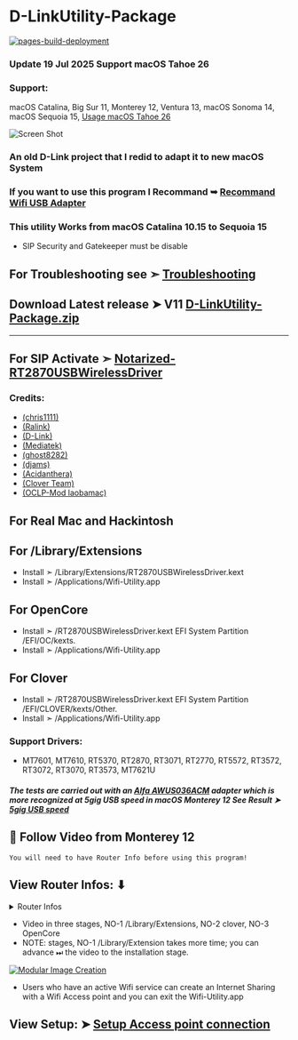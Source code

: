 # D-LinkUtility-Package

[![pages-build-deployment](https://github.com/chris1111/D-LinkUtility-Package/actions/workflows/pages/pages-build-deployment/badge.svg)](https://github.com/chris1111/D-LinkUtility-Package/actions/workflows/pages/pages-build-deployment)

### Update 19 Jul 2025 Support macOS Tahoe 26

### Support: 
macOS Catalina, Big Sur 11, Monterey 12, Ventura 13, macOS Sonoma 14, macOS Sequoia 15, [Usage macOS Tahoe 26](https://github.com/chris1111/D-LinkUtility-Package/blob/main/Usage-macOS-Tahoe.md)

![Screen Shot](https://user-images.githubusercontent.com/6248794/160261973-91d444cb-3144-455b-96fa-2ba8bf464798.png)

### An old D-Link project that I redid to adapt it to new macOS System

### If you want to use this program I Recommand ➥ [Recommand Wifi USB Adapter](https://www.amazon.ca/Alfa-AWUS036ACM-Long-Range-Dual-Band-Wireless/dp/B073X6RL9D)

### This utility Works from macOS Catalina 10.15 to Sequoia 15


- SIP Security and Gatekeeper must be disable

## For Troubleshooting see ➣ [Troubleshooting](https://github.com/chris1111/D-LinkUtility-Package/blob/main/Troubleshooting.md)

## Download Latest release ➤ V11 [D-LinkUtility-Package.zip](https://github.com/chris1111/D-LinkUtility-Package/releases/tag/V11)
----------------------------------------------------------------
## For SIP Activate ➣ [Notarized-RT2870USBWirelessDriver](https://github.com/chris1111/D-LinkUtility-Package/releases/download/V10/Notarized-RT2870USBWirelessDriver.zip)

### Credits: 
- [(chris1111)](https://github.com/chris1111) 
- [(Ralink)](https://en.wikipedia.org/wiki/Ralink)
- [(D-Link)](https://us.dlink.com/en/consumer) 
- [(Mediatek)](https://www.mediatek.com)
- [(ghost8282)](https://www.insanelymac.com/forum/profile/2241085-ghost8282/)
- [(djams)](https://github.com/djams2904)
- [(Acidanthera)](https://github.com/acidanthera)
- [(Clover Team)](https://github.com/CloverHackyColor/CloverBootloader)
- [(OCLP-Mod laobamac)](https://github.com/laobamac/OCLP-Mod)


## For Real Mac and Hackintosh
## For /Library/Extensions
- Install  ➣ /Library/Extensions/RT2870USBWirelessDriver.kext
- Install  ➣ /Applications/Wifi-Utility.app

## For OpenCore
- Install  ➣ /RT2870USBWirelessDriver.kext EFI System Partition /EFI/OC/kexts.
- Install  ➣ /Applications/Wifi-Utility.app

## For Clover
- Install  ➣ /RT2870USBWirelessDriver.kext EFI System Partition /EFI/CLOVER/kexts/Other.
- Install  ➣ /Applications/Wifi-Utility.app

### Support Drivers:
- MT7601, MT7610, RT5370, RT2870, RT3071, RT2770, RT5572, RT3572, RT3072, RT3070, RT3573, MT7621U

##### The tests are carried out with an [Alfa AWUS036ACM](https://www.amazon.ca/Alfa-AWUS036ACM-Long-Range-Dual-Band-Wireless/dp/B073X6RL9D) adapter which is more recognized at 5gig USB speed in macOS Monterey 12 See Result ➤  [5gig USB speed](https://user-images.githubusercontent.com/6248794/160301333-85e357d4-29ab-4520-b70f-970858cfec28.png)


## 🔽 Follow Video  from Monterey 12 
`You will need to have Router Info before using this program!`
## View Router Infos: ⬇︎
<details> 
  <summary>Router Infos</summary>
  
  ![RouterInfos](https://github.com/chris1111/D-LinkUtility-Package/assets/6248794/c3e00bdf-0757-4b40-83a1-713364b54e1a)

 </details>
  
- Video in three stages, NO-1 /Library/Extensions, NO-2 clover, NO-3 OpenCore
- NOTE: stages, NO-1 /Library/Extension takes more time; you can advance ⏭ the video to the installation stage.

[![Modular Image Creation](https://i87.servimg.com/u/f87/17/99/48/98/68747410.png)](https://youtu.be/tl9Jn6XC1C4)


- Users who have an active Wifi service can create an Internet Sharing with a Wifi Access point and you can exit the Wifi-Utility.app
## View Setup: ➤ [Setup Access point connection](https://github.com/chris1111/D-LinkUtility-Package/blob/main/Access-Point.md)
